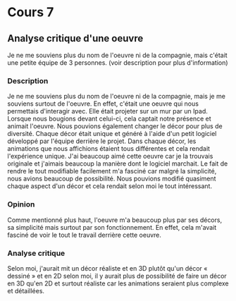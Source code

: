 # Cours 7
## Analyse critique d'une oeuvre

Je ne me souviens plus du nom de l'oeuvre ni de la compagnie, mais c'était une petite équipe de 3 personnes. (voir description pour plus d'information)

### Description
Je ne me souviens plus du nom de l'oeuvre ni de la compagnie, mais je me souviens surtout de l'oeuvre. En effet, c'était une oeuvre qui nous permettais d'interagir avec. Elle était projeter sur un mur par un Ipad. Lorsque nous bougions devant celui-ci, cela captait notre présence et animait l'oeuvre. Nous pouvions également changer le décor pour plus de diversité. Chaque décor était unique et généré à l'aide d'un petit logiciel développé par l'équipe derrière le projet. Dans chaque décor, les animations que nous affichions étaient tous différentes et cela rendait l'expérience unique. J'ai beaucoup aimé cette oeuvre car je la trouvais originale et j'aimais beaucoup la manière dont le logiciel marchait. Le fait de rendre le tout modifiable facilement m'a fasciné car malgré la simplicité, nous avions beaucoup de possibilité. Nous pouvions modifié quasiment chaque aspect d'un décor et cela rendait selon moi le tout intéressant. 

### Opinion
Comme mentionné plus haut, l'oeuvre m'a beaucoup plus par ses décors, sa simplicité mais surtout par son fonctionnement. En effet, cela m'avait fasciné de voir le tout le travail derrière cette oeuvre.  

### Analyse critique
Selon moi, j'aurait mit un décor réaliste et en 3D plutôt qu'un décor « dessiné » et en 2D selon moi, il y aurait plus de possibilité de faire un décor en 3D qu'en 2D et surtout réaliste car les animations seraient plus complexe et détaillées. 
